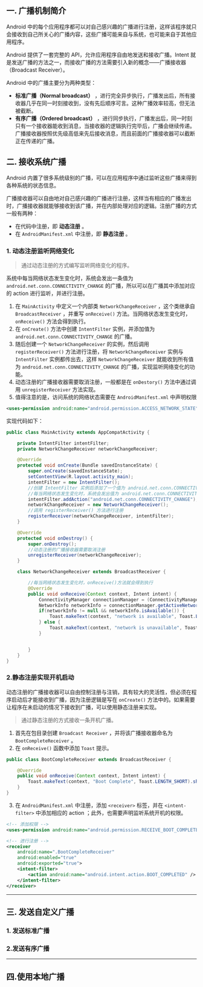 ## 一. 广播机制简介

Android 中的每个应用程序都可以对自己感兴趣的广播进行注册，这样该程序就只会接收到自己所关心的广播内容，这些广播可能来自与系统，也可能来自于其他应用程序。

Android 提供了一套完整的 API，允许应用程序自由地发送和接收广播。Intent 就是发送广播的方法之一，而接收广播的方法需要引入新的概念——广播接收器（Broadcast Receiver）。

Android 中的广播主要分为两种类型：

+  **标准广播（Normal broadcast）** ，进行完全异步执行，广播发出后，所有接收器几乎在同一时刻接收到，没有先后顺序可言。这种广播效率较高，但无法被截断。
+  **有序广播（Ordered broadcast）** ，进行同步执行，广播发出后，同一时刻只有一个接收器能收到消息，当接收器的逻辑执行完毕后，广播会继续传递。广播接收器按照优先级高低来先后接收消息，而且前面的广播接收器可以截断正在传递的广播。

## 二. 接收系统广播

Android 内置了很多系统级别的广播，可以在应用程序中通过监听这些广播来得到各种系统的状态信息。

广播接收器可以自由地对自己感兴趣的广播进行注册，这样当有相应的广播发出时，广播接收器就能够接收到该广播，并在内部处理对应的逻辑。注册广播的方式一般有两种：

+ 在代码中注册，即 **动态注册** 。
+ 在 `AndroidManifest.xml` 中注册，即 **静态注册** 。

### 1. 动态注册监听网络变化

>  通过动态注册的方式编写监听网络变化的程序。

系统中每当网络状态发生变化时，系统会发出一条值为 `android.net.conn.CONNECTIVITY_CHANGE` 的广播，所以可以在广播其中添加对应的 action 进行监听，并进行注册。

1. 在 `MainActivity` 中定义一个内部类 `NetworkChangeReceiver` ，这个类继承自 `BroadcastReceiver` ，并重写 `onReceive()` 方法。当网络状态发生变化时，  `onReceive()` 方法会得到执行。
2.  在 `onCreate()` 方法中创建 `IntentFilter` 实例，并添加值为 `android.net.conn.CONNECTIVITY_CHANGE` 的广播。
3. 随后创建一个 `NetworkChangeReceiver` 的实例，然后调用 `registerReceiver()` 方法进行注册，将 `NetworkChangeReceiver` 实例与  `IntentFilter` 实例都传出去，这样 `NetworkChangeReceiver` 就能收到所有值为  `android.net.conn.CONNECTIVITY_CHANGE` 的广播，实现监听网络变化的功能。
4. 动态注册的广播接收器需要取消注册，一般都是在 `onDestory()` 方法中通过调用 `unregisterReceiver` 方法实现。
5. 值得注意的是，访问系统的网络状态需要在 `AndroidManifest.xml` 中声明权限

```xml
<uses-permission android:name="android.permission.ACCESS_NETWORK_STATE" />
```

实现代码如下：

```java 
public class MainActivity extends AppCompatActivity {

    private IntentFilter intentFilter;
    private NetworkChangeReceiver networkChangeReceiver;

    @Override
    protected void onCreate(Bundle savedInstanceState) {
        super.onCreate(savedInstanceState);
        setContentView(R.layout.activity_main);
        intentFilter = new IntentFilter();
        //创建 IntentFilter 实例后添加了一个值为 android.net.conn.CONNECTIVITY_CHANGE 的action
        //每当网络状态发生变化时，系统会发出值为 android.net.conn.CONNECTIVITY_CHANGE 的广播
        intentFilter.addAction("android.net.conn.CONNECTIVITY_CHANGE");
        networkChangeReceiver = new NetworkChangeReceiver();
        //调用 registerReceiver() 方法进行注册
        registerReceiver(networkChangeReceiver, intentFilter);
    }

    @Override
    protected void onDestroy() {
        super.onDestroy();
        //动态注册的广播接收器需要取消注册
        unregisterReceiver(networkChangeReceiver);
    }

    class NetworkChangeReceiver extends BroadcastReceiver {

        //每当网络状态发生变化时，onReceive()方法就会得到执行
        @Override
        public void onReceive(Context context, Intent intent) {
            ConnectivityManager connectionManager = (ConnectivityManager) getSystemService(Context.CONNECTIVITY_SERVICE);
            NetworkInfo networkInfo = connectionManager.getActiveNetworkInfo();
            if(networkInfo != null && networkInfo.isAvailable()) {
                Toast.makeText(context, "network is available", Toast.LENGTH_SHORT).show();
            } else {
                Toast.makeText(context, "network is unavailable", Toast.LENGTH_SHORT).show();
            }


        }
    }
}
```

### 2.静态注册实现开机启动

动态注册的广播接收器可以自由控制注册与注销，具有较大的灵活性，但必须在程序启动后才能接收到广播，因为注册逻辑是写在 `onCreate()` 方法中的。如果需要让程序在未启动的情况下接收到广播，可以使用静态注册来实现。

>  通过静态注册的方式接收一条开机广播。

1. 首先在包目录创建 `Broadcast Receiver` ，并将该广播接收器命名为 `BootCompleteReceiver` 。
2. 在 `onReceive()` 函数中添加 `Toast` 提示。

```java
public class BootCompleteReceiver extends BroadcastReceiver {

    @Override
    public void onReceive(Context context, Intent intent) {
        Toast.makeText(context, "Boot Complete", Toast.LENGTH_SHORT).show();
    }
}
```

3. 在 `AndroidManifest.xml` 中注册，添加 `<receiver>` 标签，并在 `<intent-filter>` 中添加相应的 action ；此外，也需要声明监听系统开机的权限。

```xml
<!-- 添加权限 -->
<uses-permission android:name="android.permission.RECEIVE_BOOT_COMPLETED"/>

<!-- 进行注册 -->
<receiver
	android:name=".BootCompleteReceiver"
	android:enabled="true"
	android:exported="true">
    <intent-filter>
        <action android:name="android.intent.action.BOOT_COMPLETED" />
    </intent-filter>
</receiver>
```

---

## 三. 发送自定义广播

### 1. 发送标准广播





### 2.发送有序广播





---

## 四.使用本地广播









































































